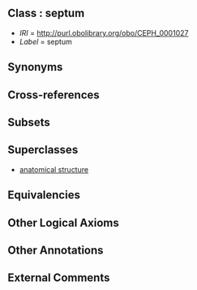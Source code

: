 
## Class : septum

 * *IRI* = http://purl.obolibrary.org/obo/CEPH_0001027
 * *Label* = septum

## Synonyms


## Cross-references


## Subsets


## Superclasses

 * [anatomical structure](../../UBERON/61/UBERON_0000061.md)

## Equivalencies


## Other Logical Axioms


## Other Annotations


## External Comments

